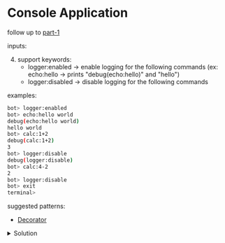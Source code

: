 
# Console Application

follow up to [part-1](../part-1/)

inputs:

4. support keywords: 
    - logger:enabled -> enable logging for the following commands (ex: echo:hello -> prints "debug(echo:hello)" and "hello")
    - logger:disabled -> disable logging for the following commands

examples:

```sh
bot> logger:enabled
bot> echo:hello world
debug(echo:hello world)
hello world
bot> calc:1+2
debug(calc:1+2)
3
bot> logger:disable
debug(logger:disable)
bot> calc:4-2
2
bot> logger:disable
bot> exit
terminal>
```

suggested patterns:
- [Decorator](https://en.wikipedia.org/wiki/Decorator_pattern)


<details>
  <summary>Solution</summary>
  
```cs
// CommandFactoryState.cs
public class CommandFactoryState
{
    public bool LoggingEnabled { get; set; }
}

// CommandFactory.cs
public class CommandFactory
{
    private readonly CommandFactoryState _state = new CommandFactoryState();

    public ICommand Create(string input)
    {
        ICommand command = CreateBase(input);
        if (_state.LoggingEnabled)
        {
            return new LoggerCommand(input, command);
        }

        return command;
    }

    private ICommand CreateBase(string input)
    {
        if ("exit".Equals(input))
        {
            return new ExitCommand();
        }

        if (input.StartsWith("calc:")) {
            return new CalculatorCommand(input);
        }

        if (input.StartsWith("echo:")) {
            return new EchoCommand(input);
        }

        if (input.StartsWith("logger:")) 
        {
            return new LoggerConfigCommand(_state, input);
        }

        return new InvalidCommand(input);   
    }
}

public class LoggerConfigCommand : ICommand
{
    private readonly string _input;
    private readonly CommandFactoryState _state;
    public LoggerConfigCommand(string input, CommandFactoryState state) => (_input, _state) = (input, state);

    public void Execute()
    {
        if ("logger:enabled".Equals(_input))
        {
            _state.LoggingEnabled = true;
        }
        else if ("logger:disabled".Equals(_input))
        {
            _state.LoggingEnabled = false;
        }
    }
}

// LoggerCommand.cs
public class LoggerCommand : ICommand
{
    private readonly string _input;
    private readonly ICommand _command;
    public EchoCommand(ICommand command, string input) => (_input, _command) = (input, command);

    public void Execute()
    {
        Console.WriteLine($"debug({_input})");
        _command.Execute();
    }
}

```
</details>